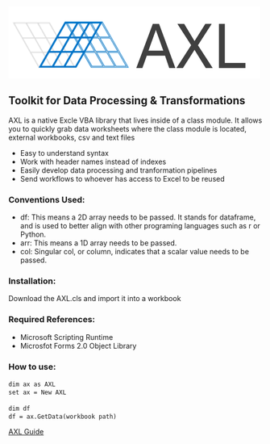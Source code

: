 
![](https://github.com/cwalenciak/AXL/blob/main/AXL%20Logo.png)

## Toolkit for Data Processing & Transformations

AXL is a native Excle VBA library that lives inside of a class module. It allows you to quickly grab data worksheets where the class module is located, external workbooks, csv and text files

- Easy to understand syntax
- Work with header names instead of indexes
- Easily develop data processing and tranformation pipelines 
- Send workflows to whoever has access to Excel to be reused

### Conventions Used:
- df: This means a 2D array needs to be passed. It stands for dataframe, and is used to better align with other programing languages such as r or Python.
- arr: This means a 1D array needs to be passed.
- col: Singular col, or column, indicates that a scalar value needs to be passed.

### Installation:
Download the AXL.cls and import it into a workbook

### Required References:
- Microsoft Scripting Runtime
- Microsfot Forms 2.0 Object Library

### How to use:

```
dim ax as AXL
set ax = New AXL

dim df
df = ax.GetData(workbook path)
```

[AXL Guide](AXL_Guide.md)

